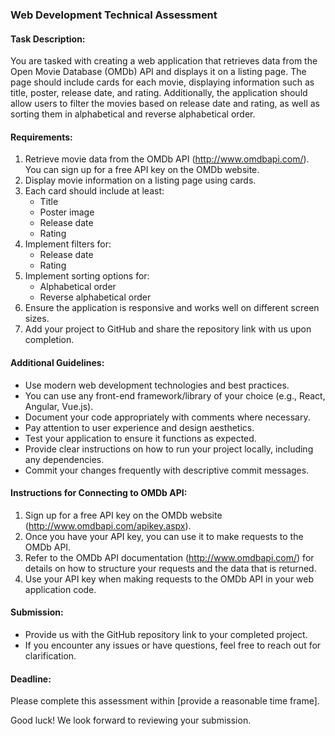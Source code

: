 ### Web Development Technical Assessment

#### Task Description:
You are tasked with creating a web application that retrieves data from the Open Movie Database (OMDb) API and displays it on a listing page. The page should include cards for each movie, displaying information such as title, poster, release date, and rating. Additionally, the application should allow users to filter the movies based on release date and rating, as well as sorting them in alphabetical and reverse alphabetical order.

#### Requirements:
1. Retrieve movie data from the OMDb API (http://www.omdbapi.com/). You can sign up for a free API key on the OMDb website.
2. Display movie information on a listing page using cards.
3. Each card should include at least:
   - Title
   - Poster image
   - Release date
   - Rating
4. Implement filters for:
   - Release date
   - Rating
5. Implement sorting options for:
   - Alphabetical order
   - Reverse alphabetical order
6. Ensure the application is responsive and works well on different screen sizes.
7. Add your project to GitHub and share the repository link with us upon completion.

#### Additional Guidelines:
- Use modern web development technologies and best practices.
- You can use any front-end framework/library of your choice (e.g., React, Angular, Vue.js).
- Document your code appropriately with comments where necessary.
- Pay attention to user experience and design aesthetics.
- Test your application to ensure it functions as expected.
- Provide clear instructions on how to run your project locally, including any dependencies.
- Commit your changes frequently with descriptive commit messages.

#### Instructions for Connecting to OMDb API:
1. Sign up for a free API key on the OMDb website (http://www.omdbapi.com/apikey.aspx).
2. Once you have your API key, you can use it to make requests to the OMDb API.
3. Refer to the OMDb API documentation (http://www.omdbapi.com/) for details on how to structure your requests and the data that is returned.
4. Use your API key when making requests to the OMDb API in your web application code.

#### Submission:
- Provide us with the GitHub repository link to your completed project.
- If you encounter any issues or have questions, feel free to reach out for clarification.

#### Deadline:
Please complete this assessment within [provide a reasonable time frame].

Good luck! We look forward to reviewing your submission.
